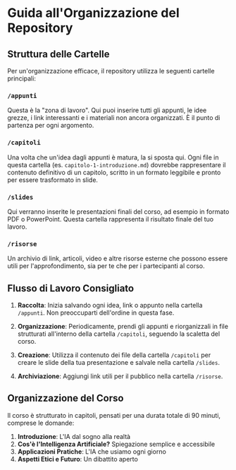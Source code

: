 # Guida all'Organizzazione del Repository

## Struttura delle Cartelle

Per un'organizzazione efficace, il repository utilizza le seguenti cartelle principali:

### `/appunti`
Questa è la "zona di lavoro". Qui puoi inserire tutti gli appunti, le idee grezze, i link interessanti e i materiali non ancora organizzati. È il punto di partenza per ogni argomento.

### `/capitoli`
Una volta che un'idea dagli appunti è matura, la si sposta qui. Ogni file in questa cartella (es. `capitolo-1-introduzione.md`) dovrebbe rappresentare il contenuto definitivo di un capitolo, scritto in un formato leggibile e pronto per essere trasformato in slide.

### `/slides`
Qui verranno inserite le presentazioni finali del corso, ad esempio in formato PDF o PowerPoint. Questa cartella rappresenta il risultato finale del tuo lavoro.

### `/risorse`
Un archivio di link, articoli, video e altre risorse esterne che possono essere utili per l'approfondimento, sia per te che per i partecipanti al corso.

## Flusso di Lavoro Consigliato

1. **Raccolta**: Inizia salvando ogni idea, link o appunto nella cartella `/appunti`. Non preoccuparti dell'ordine in questa fase.

2. **Organizzazione**: Periodicamente, prendi gli appunti e riorganizzali in file strutturati all'interno della cartella `/capitoli`, seguendo la scaletta del corso.

3. **Creazione**: Utilizza il contenuto dei file della cartella `/capitoli` per creare le slide della tua presentazione e salvale nella cartella `/slides`.

4. **Archiviazione**: Aggiungi link utili per il pubblico nella cartella `/risorse`.

## Organizzazione del Corso

Il corso è strutturato in capitoli, pensati per una durata totale di 90 minuti, comprese le domande:

1. **Introduzione**: L'IA dal sogno alla realtà
2. **Cos'è l'Intelligenza Artificiale?** Spiegazione semplice e accessibile
3. **Applicazioni Pratiche**: L'IA che usiamo ogni giorno
4. **Aspetti Etici e Futuro**: Un dibattito aperto